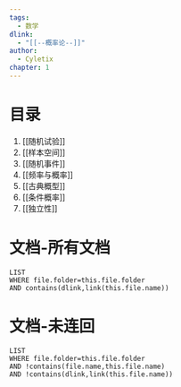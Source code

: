 ```yaml
---
tags:
  - 数学
dlink:
  - "[[--概率论--]]"
author:
  - Cyletix
chapter: 1
---
```

# 目录
1. [[随机试验]]
2. [[样本空间]]
3. [[随机事件]]
4. [[频率与概率]]
5. [[古典概型]]
6. [[条件概率]]
7. [[独立性]]

# 文档-所有文档
```dataview
LIST
WHERE file.folder=this.file.folder
AND contains(dlink,link(this.file.name))
```
# 文档-未连回
```dataview
LIST
WHERE file.folder=this.file.folder
AND !contains(file.name,this.file.name)
AND !contains(dlink,link(this.file.name))
```
